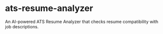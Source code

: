 # ats-resume-analyzer
An AI-powered ATS Resume Analyzer that checks resume compatibility with job descriptions.
